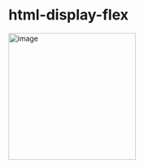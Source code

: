 # html-display-flex

<img width="250" alt="image" src="https://github.com/jas7i/html-display-flex/assets/78642021/36a5c90c-8122-4050-b24c-d386a47fadf9">
